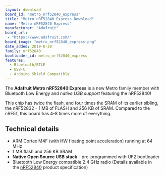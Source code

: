 ```yaml
---
layout: download
board_id: "metro_nrf52840_express"
title: "Metro nRF52840 Express Download"
name: "Metro nRF52840 Express"
manufacturer: "Adafruit"
board_url:
 - "https://www.adafruit.com/"
board_image: "metro_nrf52840_express.png"
date_added: 2019-8-30
family: nrf52840
bootloader_id: metro_nrf52840_express
features:
  - Bluetooth/BTLE
  - USB-C
  - Arduino Shield Compatible
---
```


The **Adafruit Metro nRF52840 Express** is a new Metro family member with Bluetooth Low Energy and _native USB support_ featuring the nRF52840! 

This chip has twice the flash, and four times the SRAM of its earlier sibling, the nRF52832 - 1 MB of FLASH and 256 KB of SRAM. Compared to the nRF51, this board has 4-8 times more of everything.

## Technical details

* ARM Cortex M4F (with HW floating point acceleration) running at 64 MHz
* 1 MB flash and 256 KB SRAM
* **Native Open Source USB stack** - pre-programmed with UF2 bootloader
* Bluetooth Low Energy compatible 2.4 GHz radio (Details available in the [nRF52840](https://www.nordicsemi.com/Products/Low-power-short-range-wireless/nRF52840) product specification)
